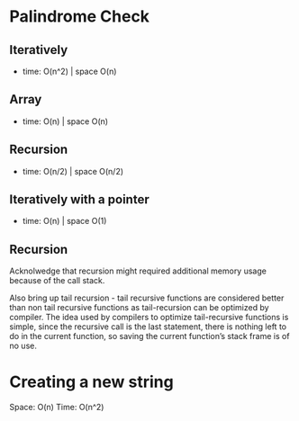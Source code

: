 

#  Palindrome Check
## Iteratively
* time: O(n^2) | space O(n)

## Array
* time: O(n) | space O(n)

## Recursion
* time: O(n/2) | space O(n/2)

## Iteratively with a pointer
* time: O(n) | space O(1)

## Recursion
Acknolwedge that recursion might required additional memory usage because of the call stack. 

Also bring up tail recursion - tail recursive functions are considered better than non tail recursive functions as tail-recursion can be optimized by compiler. The idea used by compilers to optimize tail-recursive functions is simple, since the recursive call is the last statement, there is nothing left to do in the current function, so saving the current function’s stack frame is of no use.

# Creating a new string
Space: O(n)
Time: O(n^2)



